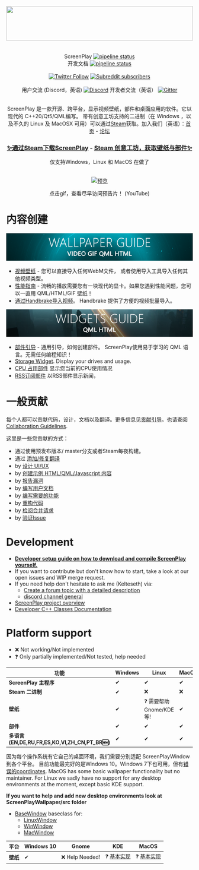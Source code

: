 <div>
<img width="100%" height="93" src=".gitlab/media/logo_gitlab_fullwidth.svg">
</div>

<div align="center">

<br>

ScreenPlay [![pipeline status](https://gitlab.com/kelteseth/ScreenPlay/badges/master/pipeline.svg)](https://gitlab.com/kelteseth/ScreenPlay/-/commits/master) <br>
开发文档  [![pipeline status](https://gitlab.com/kelteseth/ScreenPlayDeveloperDocs/badges/master/pipeline.svg)](https://gitlab.com/kelteseth/ScreenPlayDeveloperDocs/-/commits/master) <br><br>
<a href="https://twitter.com/kelteseth">![Twitter Follow](https://img.shields.io/twitter/follow/kelteseth?style=for-the-badge)</a>
<a href="https://www.reddit.com/r/ScreenPlayApp/">![Subreddit subscribers](https://img.shields.io/reddit/subreddit-subscribers/screenplayapp?style=for-the-badge)</a>
<br><br>
用户交流 (Discord，英语)
<a href="https://discord.com/invite/JBMmZbgc?utm_source=Discord%20Widget&utm_medium=Connect">![Discord](https://img.shields.io/discord/516635043435773970?style=for-the-badge)</a>
开发者交流（英语） [![Gitter](https://badges.gitter.im/ScreenPlayApp/community.svg)](https://gitter.im/ScreenPlayApp/community?utm_source=badge&utm_medium=badge&utm_campaign=pr-badge)



<br>
ScreenPlay 是一款开源、跨平台，显示视频壁纸，部件和桌面应用的软件。它以现代的 C++20/Qt5/QML编写。
带有创意工坊支持的二进制（在 Windows ，以及不久的 Linux 及 MacOSX 可用）可以通过<a href="https://store.steampowered.com/app/672870/ScreenPlay/">Steam</a>获取。加入我们（英语）：<a href="https://screen-play.app/">首页</a> - <a href="https://forum.screen-play.app/">论坛</a>

<br> 
<h3><a href="https://store.steampowered.com/app/672870/ScreenPlay/">✨通过Steam下载ScreenPlay</a> - <a href="https://steamcommunity.com/app/672870/workshop/">Steam 创意工坊，获取壁纸与部件✨</a></h3> 
仅支持Windows，Linux 和 MacOS 在做了
<br>
<br>

<a href="https://www.youtube.com/watch?v=q-J2fTWDxw8">

![预览](.gitlab/media/preview.gif)

</a> 
<p>点击gif，查看尽早访问预告片！ (YouTube)</p>
</div>

# 内容创建
<div>
<a href="https://kelteseth.gitlab.io/ScreenPlayDocs/wallpaper/wallpaper/"><img src=".gitlab/media/wallpaper_guide.png"></a>
</div>

* [视频壁纸](https://kelteseth.gitlab.io/ScreenPlayDocs/wallpaper/video_wallpaper/) - 您可以直接导入任何WebM文件，
或者使用导入工具导入任何其他视频类型。
* [性能指南](https://kelteseth.gitlab.io/ScreenPlayDocs/wallpaper/wallpaper/) - 流畅的播放需要您有一块现代的显卡。如果您遇到性能问题，您可以一直用  QML/HTML/GIF 壁纸！
* [通过Handbrake导入视频](https://forum.screen-play.app/topic/43/fast-bulk-video-conversion-with-handbrake)。 Handbrake 提供了方便的视频批量导入。

<div>
<a href="https://kelteseth.gitlab.io/ScreenPlayDocs/widgets/widgets/"><img src=".gitlab/media/widgets_guide.png"></a>
</div>


* [部件引导](https://kelteseth.gitlab.io/ScreenPlayDocs/widgets/widgets/) - 通用引导，如何创建部件。
ScreenPlay使用易于学习的 QML 语言。无需任何编程知识！
* [Storage Widget](https://kelteseth.gitlab.io/ScreenPlayDocs/widgets/example_Storage/). Display your drives and usage.
* [CPU 占用部件](https://kelteseth.gitlab.io/ScreenPlayDocs/widgets/example_CPU/) 显示您当前的CPU使用情况
* [RSS订阅部件](https://kelteseth.gitlab.io/ScreenPlayDocs/widgets/example_RSS/) 以RSS部件显示新闻，


# 一般贡献

每个人都可以贡献代码，设计，文档以及翻译。更多信息见[贡献引导](https://kelteseth.gitlab.io/ScreenPlayDocs/contribute/contribute)。也请查阅 [Collaboration Guidelines](Docs/CodeOfConduct.md).

这里是一些您贡献的方式：
* 通过使用预发布版本/ master分支或者Steam每夜构建。
* 通过 [添加/修复翻译](https://kelteseth.gitlab.io/ScreenPlayDocs/contribute/translations/)
* by [设计 UI/UX](https://kelteseth.gitlab.io/ScreenPlayDocs/contribute/contribute/#design)
* by [创建示例 HTML/QML/Javascript 内容](https://kelteseth.gitlab.io/ScreenPlayDocs/)
* by [报告漏洞](https://gitlab.com/kelteseth/ScreenPlay/-/issues)
* by [编写用户文档](https://gitlab.com/kelteseth/ScreenPlayDocs)
* by [编写需要的功能](https://gitlab.com/kelteseth/ScreenPlay/-/issues?label_name%5B%5D=Feature)
* by [重构代码](https://gitlab.com/kelteseth/ScreenPlay/-/issues?label_name%5B%5D=Code+Quality)
* by [检阅合并请求](https://gitlab.com/kelteseth/ScreenPlay/-/merge_requests)
* by [验证Issue](https://gitlab.com/kelteseth/ScreenPlay/-/issues?label_name%5B%5D=Unverified)

# Development
* [**Developer setup guide on how to download and compile ScreenPlay yourself.**](Docs/DeveloperSetup.md)
 * If you want to contribute but don't know how to start, take a look at our open issues and WIP merge request.
 * If you need help don't hesitate to ask me (Kelteseth) via:
     * [Create a forum topic with a detailed description](https://forum.screen-play.app/category/2/general-discussion)
     * [discord channel general](https://discord.gg/3RygPHZ)
 * [ScreenPlay project overview](Docs/ProjectOverview.md)
 * [Developer C++ Classes Documentation](https://kelteseth.gitlab.io/ScreenPlayDeveloperDocs/)

# Platform support

* ❌ Not working/Not implemented
* ❓ Only partially implemented/Not tested, help needed

<div align="center">

| 功能                	    | Windows 	    | Linux 	        | MacOS 	|
|------------------------	    |---------	    |-------	        |-------	|
| __ScreenPlay 主程序__       | ✔       	    | ✔     	        | ✔     	|
| __Steam 二进制__            | ✔       	    | ❌     	        | ❌     	|
| __壁纸__                 | ✔       	    | ❓ 需要帮助 Gnome/KDE 等!               | ✔    |
| __部件__                   | ✔       	    | ✔   	| ✔    	|
| __多语言 (EN,DE,RU,FR,ES,KO,VI,ZH_CN,PT_BR🆕)__              | ✔            	| ✔     	        |  ✔     	|

</div>

因为每个操作系统有它自己的桌面环境，我们需要分别适配 ScreenPlayWindow 到各个平台。
目前功能最完好的是Windows 10。Windows 7下也可用，但有[错误的coordinates](https://gitlab.com/kelteseth/ScreenPlay/issues/34). MacOS has some basic wallpaper functionality but no maintainer. For Linux we sadly have no support for any desktop environments at the moment, except basic KDE support.

__If you want to help and add new desktop environments look at ScreenPlayWallpaper/src folder__

* [BaseWindow](https://gitlab.com/kelteseth/ScreenPlay/blob/dev/ScreenPlayWallpaper/src/basewindow.h) baseclass for:
    * [LinuxWindow](https://gitlab.com/kelteseth/ScreenPlay/blob/dev/ScreenPlayWallpaper/src/linuxwindow.h)
    * [WinWindow](https://gitlab.com/kelteseth/ScreenPlay/blob/dev/ScreenPlayWallpaper/src/winwindow.h)
    * [MacWindow](https://gitlab.com/kelteseth/ScreenPlay/blob/dev/ScreenPlayWallpaper/src/macwindow.h)

<div align="center">

| 平台                	     | Windows 10  |   Gnome	         | KDE 	           	        | MacOS  	|
|------------------------	     |-------	   |---------	     |-------	                | -------	|
| __壁纸__                  | ✔           |❌ Help Needed!  | ❓ [基本实现](https://gitlab.com/kelteseth/ScreenPlay/-/tree/master/ScreenPlayWallpaper/kde/ScreenPlay)   | ❓ [基本实现](https://gitlab.com/kelteseth/ScreenPlay/-/blob/master/ScreenPlayWallpaper/src/MacBridge.mm)     	|


</div>

